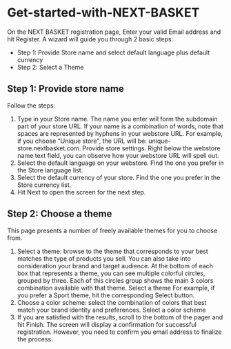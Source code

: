# Get-started-with-NEXT-BASKET

On the NEXT BASKET registration page, Enter your valid Email address and hit Register. A wizard will guide you through 2 basic steps:

- Step 1: Provide Store name and select default language plus default currency
- Step 2: Select a Theme

## Step 1: Provide store name
Follow the steps:
1. Type in your Store name. The name you enter will form the subdomain part of your store URL. If your name is a combination of words, note that spaces are represented by hyphens in your webstore URL. For example, if you choose "Unique store", the URL will be: unique-store.nextbasket.com. Provide store settings. Right below the webstore name text field, you can observe how your webstore URL will spell out.
2. Select the default language on your webstore. Find the one you prefer in the Store language list.
3. Select the default currency of your store. Find the one you prefer in the Store currency list.
4. Hit Next to open the screen for the next step.

## Step 2: Choose a theme
This page presents a number of freely available themes for you to choose from.

1. Select a theme: browse to the theme that corresponds to your best matches the type of products you sell. You can also take into consideration your brand and target audience. At the bottom of each box that represents a theme, you can see multiple colorful circles, grouped by three. Each of this circles group shows the main 3 colors combination available with that theme. Select a theme For example, if you prefer a Sport theme, hit the corresponding Select button.
2. Choose a color scheme: select the combination of colors that best match your brand identity and preferences. Select a color scheme
3. If you are satisfied with the results, scroll to the bottom of the pager and hit Finish.
The screen will display a confirmation for successful registration. However, you need to confirm you email address to finalize the process.
